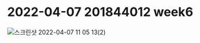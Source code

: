 # 2022-04-07 201844012 week6

![스크린샷 2022-04-07 11 05 13(2)](https://user-images.githubusercontent.com/39915341/162105863-e8c50cc2-18d5-4146-b09f-8916f498c5ae.png)
